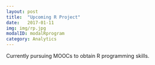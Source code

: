 ```yaml
---
layout: post
title:  "Upcoming R Project"
date:   2017-01-11
img: img/rp.jpg
modalID: modalRprogram
category: Analytics
---
```


Currently pursuing MOOCs to obtain R programming skills.